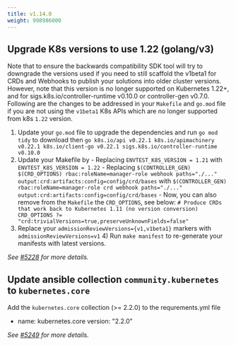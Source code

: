 ```yaml
---
title: v1.14.0
weight: 998986000
---
```


## Upgrade K8s versions to use 1.22 (golang/v3)

Note that to ensure the backwards compatibility SDK tool will try to downgrade the versions used if you need to still scaffold the v1beta1 for CRDs and Webhooks to publish your solutions into older cluster versions. However, note that this version is no longer supported on Kubernetes 1.22+, and for sigs.k8s.io/controller-runtime v0.10.0 or controller-gen v0.7.0.
Following are the changes to be addressed in your `Makefile` and `go.mod` file if you are not using the `v1beta1` K8s APIs which are no longer supported from k8s `1.22` version.
1) Update your `go.mod` file to upgrade the dependencies and run `go mod tidy` to download then
```go k8s.io/api v0.22.1 k8s.io/apimachinery v0.22.1 k8s.io/client-go v0.22.1 sigs.k8s.io/controller-runtime v0.10.0 ```
2) Update your Makefile by - Replacing `ENVTEST_K8S_VERSION = 1.21` with `ENVTEST_K8S_VERSION = 1.22` - Replacing `$(CONTROLLER_GEN) $(CRD_OPTIONS) rbac:roleName=manager-role webhook paths="./..." output:crd:artifacts:config=config/crd/bases` with `$(CONTROLLER_GEN) rbac:roleName=manager-role crd webhook paths="./..." output:crd:artifacts:config=config/crd/bases` - Now, you can also remove from the `Makefile` the `CRD_OPTIONS`, see below:
``` # Produce CRDs that work back to Kubernetes 1.11 (no version conversion) CRD_OPTIONS ?= "crd:trivialVersions=true,preserveUnknownFields=false" ```
3) Replace your `admissionReviewVersions={v1,v1beta1}` markers with `admissionReviewVersions=v1` 4) Run `make manifest` to re-generate your manifests with latest versions.

_See [#5228](https://github.com/operator-framework/operator-sdk/pull/5228) for more details._

## Update ansible collection ``community.kubernetes`` to ``kubernetes.core``

Add the ``kubernetes.core`` collection (>= 2.2.0) to the requrements.yml file
- name: kubernetes.core
  version: "2.2.0"

_See [#5249](https://github.com/operator-framework/operator-sdk/pull/5249) for more details._
